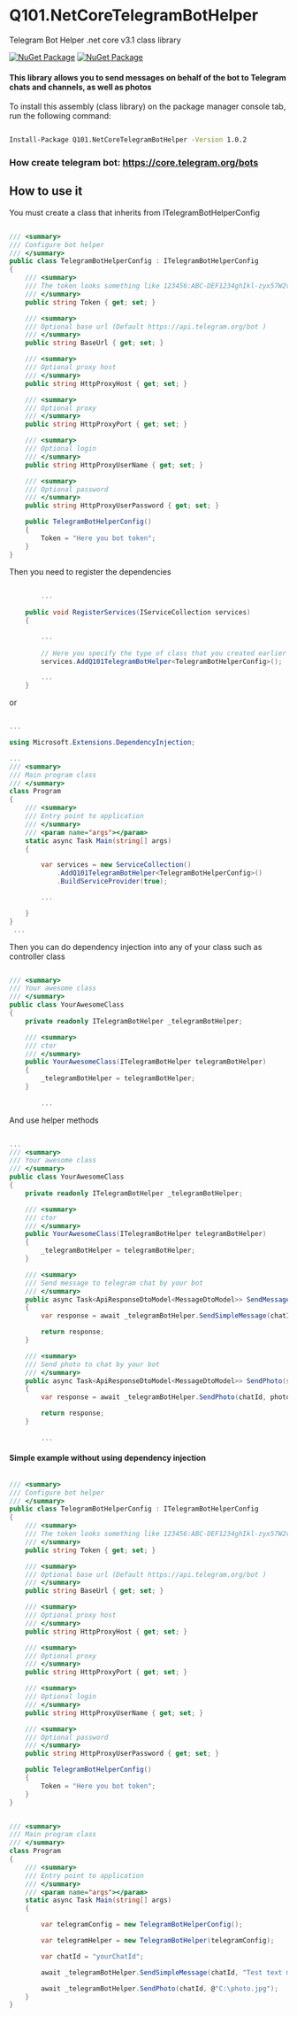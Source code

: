 # Q101.NetCoreTelegramBotHelper
 Telegram Bot Helper .net core v3.1 class library
 
[![NuGet Package](https://img.shields.io/nuget/v/Q101.NetCoreTelegramBotHelper.svg?style=for-the-badge&logo=appveyor)](https://www.nuget.org/packages/Q101.NetCoreTelegramBotHelper)
[![NuGet Package](https://img.shields.io/nuget/dt/Q101.NetCoreTelegramBotHelper.svg?style=for-the-badge&logo=appveyor)](https://www.nuget.org/packages/Q101.NetCoreTelegramBotHelper)

#### This library allows you to send messages on behalf of the bot to Telegram chats and channels, as well as photos


 To install this assembly (class library) on the package manager console tab, run the following command:
```bash

Install-Package Q101.NetCoreTelegramBotHelper -Version 1.0.2

```

### How create telegram bot: https://core.telegram.org/bots

## How to use it

You must create a class that inherits from ITelegramBotHelperConfig

```cs

/// <summary>
/// Configure bot helper
/// </summary>
public class TelegramBotHelperConfig : ITelegramBotHelperConfig
{
    /// <summary>
    /// The token looks something like 123456:ABC-DEF1234ghIkl-zyx57W2v1u123ew11
    /// </summary>
    public string Token { get; set; }

    /// <summary>
    /// Optional base url (Default https://api.telegram.org/bot )
    /// </summary>
    public string BaseUrl { get; set; }

    /// <summary>
    /// Optional proxy host
    /// </summary>
    public string HttpProxyHost { get; set; }

    /// <summary>
    /// Optional proxy
    /// </summary>
    public string HttpProxyPort { get; set; }

    /// <summary>
    /// Optional login
    /// </summary>
    public string HttpProxyUserName { get; set; }

    /// <summary>
    /// Optional password
    /// </summary>
    public string HttpProxyUserPassword { get; set; }

    public TelegramBotHelperConfig()
    {
        Token = "Here you bot token";
    }
}

```

Then you need to register the dependencies

```cs
		
		...
		
    public void RegisterServices(IServiceCollection services)
    {

        ...
			
        // Here you specify the type of class that you created earlier for configuration
        services.AddQ101TelegramBotHelper<TelegramBotHelperConfig>();

        ...
    }

```

or

```cs

...

using Microsoft.Extensions.DependencyInjection;

...
/// <summary>
/// Main program class
/// </summary>
class Program
{
    /// <summary>
    /// Entry point to application
    /// </summary>
    /// <param name="args"></param>
    static async Task Main(string[] args)
    {

        var services = new ServiceCollection()
            .AddQ101TelegramBotHelper<TelegramBotHelperConfig>()
            .BuildServiceProvider(true);

        ...

    }
}
 ...

```

Then you can do dependency injection into any of your class such as controller class


```cs

/// <summary>
/// Your awesome class
/// </summary>
public class YourAwesomeClass
{
    private readonly ITelegramBotHelper _telegramBotHelper;

    /// <summary>
    /// ctor
    /// </summary>		
    public YourAwesomeClass(ITelegramBotHelper telegramBotHelper)
    {
        _telegramBotHelper = telegramBotHelper;
    }
		
		...

```

And use helper methods


```cs

...
/// <summary>
/// Your awesome class
/// </summary>
public class YourAwesomeClass
{
    private readonly ITelegramBotHelper _telegramBotHelper;

    /// <summary>
    /// ctor
    /// </summary>		
    public YourAwesomeClass(ITelegramBotHelper telegramBotHelper)
    {
        _telegramBotHelper = telegramBotHelper;
    }

    /// <summary>
    /// Send message to telegram chat by your bot
    /// </summary>			
    public async Task<ApiResponseDtoModel<MessageDtoModel>> SendMessage(string chatId, string message)
    {
        var response = await _telegramBotHelper.SendSimpleMessage(chatId, message);

        return response;
    }

    /// <summary>
    /// Send photo to chat by your bot
    /// </summary>			
    public async Task<ApiResponseDtoModel<MessageDtoModel>> SendPhoto(string chatId, string photoFilePath)
    {
        var response = await _telegramBotHelper.SendPhoto(chatId, photoFilePath);

        return response;
    }
		
		...

```

#### Simple example without using dependency injection

```cs

/// <summary>
/// Configure bot helper
/// </summary>
public class TelegramBotHelperConfig : ITelegramBotHelperConfig
{
    /// <summary>
    /// The token looks something like 123456:ABC-DEF1234ghIkl-zyx57W2v1u123ew11
    /// </summary>
    public string Token { get; set; }

    /// <summary>
    /// Optional base url (Default https://api.telegram.org/bot )
    /// </summary>
    public string BaseUrl { get; set; }

    /// <summary>
    /// Optional proxy host
    /// </summary>
    public string HttpProxyHost { get; set; }

    /// <summary>
    /// Optional proxy
    /// </summary>
    public string HttpProxyPort { get; set; }

    /// <summary>
    /// Optional login
    /// </summary>
    public string HttpProxyUserName { get; set; }

    /// <summary>
    /// Optional password
    /// </summary>
    public string HttpProxyUserPassword { get; set; }

    public TelegramBotHelperConfig()
    {
        Token = "Here you bot token";
    }
}


/// <summary>
/// Main program class
/// </summary>
class Program
{
    /// <summary>
    /// Entry point to application
    /// </summary>
    /// <param name="args"></param>
    static async Task Main(string[] args)
    {

        var telegramConfig = new TelegramBotHelperConfig();

        var telegramHelper = new TelegramBotHelper(telegramConfig);

        var chatId = "yourChatId";

        await _telegramBotHelper.SendSimpleMessage(chatId, "Test text message");

        await _telegramBotHelper.SendPhoto(chatId, @"C:\photo.jpg");
    }
}

```
